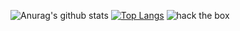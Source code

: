 ![Anurag's github stats](https://github-readme-stats.vercel.app/api?username=0hag1&theme=radical&show_icons=true&count_private=true&include_all_commits=true)
[![Top Langs](https://github-readme-stats.vercel.app/api/top-langs/?username=0hag1&langs_count=8)](https://github.com/anuraghazra/github-readme-stats)
![hack the box](http://www.hackthebox.eu/badge/image/339996)
